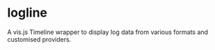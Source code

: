 # logline
A vis.js Timeline wrapper to display log data from various formats and customised providers.
